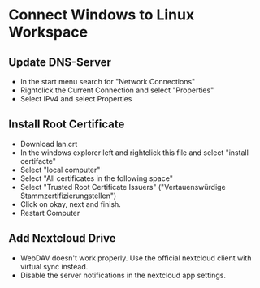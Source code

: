 # Connect Windows to Linux Workspace

## Update DNS-Server

- In the start menu search for "Network Connections"
- Rightclick the Current Connection and select "Properties"
- Select IPv4 and select Properties

## Install Root Certificate

- Download lan.crt
- In the windows explorer left and rightclick this file and select "install certifacte"
- Select "local computer"
- Select "All certificates in the following space"
- Select "Trusted Root Certificate Issuers" ("Vertauenswürdige Stammzertifizierungstellen")
- Click on okay, next and finish.
- Restart Computer

## Add Nextcloud Drive

- WebDAV doesn't work properly. Use the official nextcloud client with virtual sync instead.
- Disable the server notifications in the nextcloud app settings.
